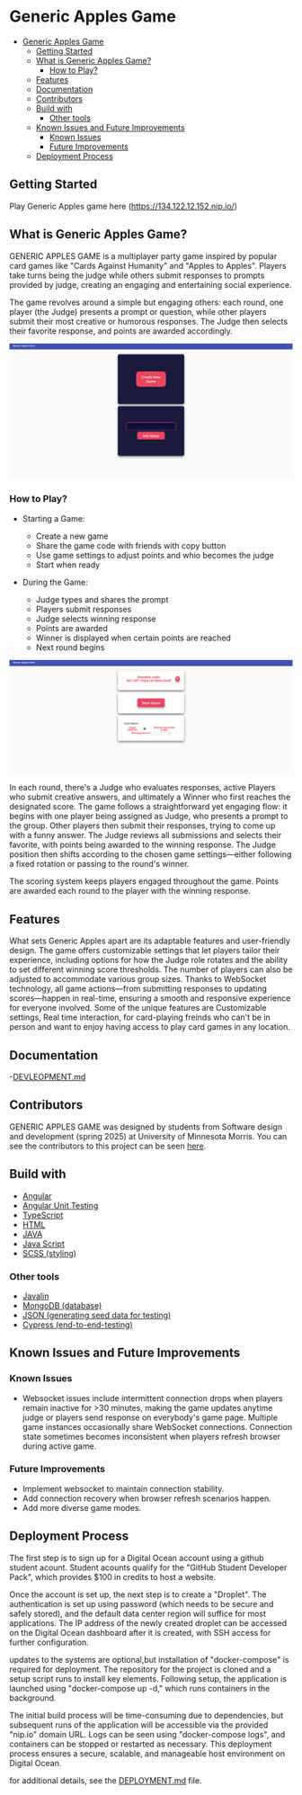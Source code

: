 <!-- [![Review Assignment Due Date](https://classroom.github.com/assets/deadline-readme-button-22041afd0340ce965d47ae6ef1cefeee28c7c493a6346c4f15d667ab976d596c.svg)](https://classroom.github.com/a/FSSSBftc) -->
<!-- # CSCI 3601 Iteration Template <!-- omit in toc -->
<!-- 
- [Development](#development)
  - [Common commands](#common-commands)
- [Deployment](#deployment)
- [Resources](#resources)
- [Changing the name](#changing-the-name)
- [Contributors](#contributors) -->

<!-- This is your starter code for Iteration 1.

There is quite a lot of example code in this production template that you don't
want or need down the road, but is included to help you get started.
As you work on your project, you should replace these pieces with
elements of your project and _remove whatever you don't need_ (e.g., markdown
files, JSON data files, or any remnants of the labs). We include, for example,
the `User` parts of the previous labs. These are almost certainly not relevant
to your project and should be removed once you've started.

:bangbang: Keeping things like the support for our `User` types will
artificially inflate your test coverage results, making it look like you have
much better coverage than you actually do. This is neither cool nor helpful,
so you really should remove our code fairly early in your iteration.

:exclamation: You should remove this sentence and the text above, and
replace them with at least an elevator pitch description of your project so that
if someone comes to this repo they'll know what the project is about. -->

<!-- ## [Development](DEVELOPMENT.md)

Instructions on setting up the development environment and working with the code are in [the development guide](DEVELOPMENT.md).

### Common commands

From the `server` directory:

- `./gradlew run` to start the server
- `./gradlew test` to test the server
- `./gradlew checkstyleMain` to run Checkstyle on the server Java code in the `src/main` folder
- `./gradlew checkstyleTest` to run Checkstyle on the server Java code in the `src/test` folder
- `./gradlew check` will run the tests, run the Checkstyle checks, and generate coverage reports in one command

From the `client` directory:

- `ng serve` to run the client
- `ng test` to test the client
  - Or `ng test --no-watch --code-coverage` to run the client tests once and
    also compute the code coverage.
- `ng e2e` and `ng e2e --watch` to run end-to-end tests

From the `database` directory:

- `./mongoseed.sh` (or `.\mongoseed.bat` on Windows) to seed the database

## [Deployment](DEPLOYMENT.md)

Instructions on how to create a DigitalOcean Droplet and setup your project are in [the deployment guide](DEPLOYMENT.md).

## [Resources](RESOURCES.md)

Additional resources on tooling and techniques are in [the resources list](RESOURCES.md).

## Changing the name

The project by default has the name "CSCI 3601 Iteration Template". There are a few places you need to change to make this the name you want:

- The title in this README.md
- [`client/src/app/app.component.ts`](client/src/app/app.component.ts)
  - The `title` variable
  - Also the associated unit and E2E tests will need to be changed.
- [`client/src/app/app.component.html`](client/src/app/app.component.html)
  - The `mat-toolbar` element for the navigation drawer is just "Client" by default.
- [`client/src/index.html`](client/src/index.html)
  - The `title` element

You can go ahead and remove this section of the README once you have changed the name.

## Contributors -->

<!-- The contributors to this project can be seen [here](../../graphs/contributors). -->
<!-- ALL-CONTRIBUTORS-LIST:START - Do not remove or modify this section -->
<!-- prettier-ignore-start -->
<!-- markdownlint-disable -->
<!-- <table>
  <tr>
    <td align="center"><a href="https://floogulinc.com/"><img src="https://avatars.githubusercontent.com/u/1300395?v=4?s=100" width="100px;" alt=""/><br /><sub><b>Paul Friederichsen</b></sub></a><br /><a href="https://github.com/UMM-CSci-3601/3601-iteration-template/commits?author=floogulinc" title="Code">💻</a> <a href="#content-floogulinc" title="Content">🖋</a> <a href="https://github.com/UMM-CSci-3601/3601-iteration-template/commits?author=floogulinc" title="Documentation">📖</a> <a href="#ideas-floogulinc" title="Ideas, Planning, & Feedback">🤔</a> <a href="#mentoring-floogulinc" title="Mentoring">🧑‍🏫</a> <a href="#question-floogulinc" title="Answering Questions">💬</a> <a href="https://github.com/UMM-CSci-3601/3601-iteration-template/pulls?q=is%3Apr+reviewed-by%3Afloogulinc" title="Reviewed Pull Requests">👀</a> <a href="#security-floogulinc" title="Security">🛡️</a> <a href="https://github.com/UMM-CSci-3601/3601-iteration-template/commits?author=floogulinc" title="Tests">⚠️</a> <a href="#a11y-floogulinc" title="Accessibility">️️️️♿️</a> <a href="#infra-floogulinc" title="Infrastructure (Hosting, Build-Tools, etc)">🚇</a> <a href="#maintenance-floogulinc" title="Maintenance">🚧</a></td>
    <td align="center"><a href="https://github.com/helloworld12321"><img src="https://avatars.githubusercontent.com/u/56209343?v=4?s=100" width="100px;" alt=""/><br /><sub><b>Joe Moonan Walbran</b></sub></a><br /><a href="https://github.com/UMM-CSci-3601/3601-iteration-template/issues?q=author%3Ahelloworld12321" title="Bug reports">🐛</a> <a href="https://github.com/UMM-CSci-3601/3601-iteration-template/commits?author=helloworld12321" title="Code">💻</a> <a href="#content-helloworld12321" title="Content">🖋</a> <a href="https://github.com/UMM-CSci-3601/3601-iteration-template/commits?author=helloworld12321" title="Documentation">📖</a> <a href="#ideas-helloworld12321" title="Ideas, Planning, & Feedback">🤔</a> <a href="#infra-helloworld12321" title="Infrastructure (Hosting, Build-Tools, etc)">🚇</a> <a href="#maintenance-helloworld12321" title="Maintenance">🚧</a> <a href="#mentoring-helloworld12321" title="Mentoring">🧑‍🏫</a> <a href="#projectManagement-helloworld12321" title="Project Management">📆</a> <a href="#question-helloworld12321" title="Answering Questions">💬</a> <a href="https://github.com/UMM-CSci-3601/3601-iteration-template/pulls?q=is%3Apr+reviewed-by%3Ahelloworld12321" title="Reviewed Pull Requests">👀</a> <a href="#tool-helloworld12321" title="Tools">🔧</a> <a href="https://github.com/UMM-CSci-3601/3601-iteration-template/commits?author=helloworld12321" title="Tests">⚠️</a></td>
    <td align="center"><a href="https://github.com/kklamberty"><img src="https://avatars.githubusercontent.com/u/2751987?v=4?s=100" width="100px;" alt=""/><br /><sub><b>K.K. Lamberty</b></sub></a><br /><a href="https://github.com/UMM-CSci-3601/3601-iteration-template/commits?author=kklamberty" title="Code">💻</a> <a href="#content-kklamberty" title="Content">🖋</a> <a href="#design-kklamberty" title="Design">🎨</a> <a href="https://github.com/UMM-CSci-3601/3601-iteration-template/commits?author=kklamberty" title="Documentation">📖</a> <a href="#ideas-kklamberty" title="Ideas, Planning, & Feedback">🤔</a> <a href="#mentoring-kklamberty" title="Mentoring">🧑‍🏫</a> <a href="#projectManagement-kklamberty" title="Project Management">📆</a> <a href="#question-kklamberty" title="Answering Questions">💬</a> <a href="https://github.com/UMM-CSci-3601/3601-iteration-template/commits?author=kklamberty" title="Tests">⚠️</a> <a href="#tutorial-kklamberty" title="Tutorials">✅</a> <a href="#a11y-kklamberty" title="Accessibility">️️️️♿️</a></td>
    <td align="center"><a href="http://www.morris.umn.edu/~mcphee"><img src="https://avatars.githubusercontent.com/u/302297?v=4?s=100" width="100px;" alt=""/><br /><sub><b>Nic McPhee</b></sub></a><br /><a href="#infra-NicMcPhee" title="Infrastructure (Hosting, Build-Tools, etc)">🚇</a> <a href="https://github.com/UMM-CSci-3601/3601-iteration-template/commits?author=NicMcPhee" title="Tests">⚠️</a> <a href="https://github.com/UMM-CSci-3601/3601-iteration-template/issues?q=author%3ANicMcPhee" title="Bug reports">🐛</a> <a href="#content-NicMcPhee" title="Content">🖋</a> <a href="https://github.com/UMM-CSci-3601/3601-iteration-template/commits?author=NicMcPhee" title="Documentation">📖</a> <a href="#design-NicMcPhee" title="Design">🎨</a> <a href="#maintenance-NicMcPhee" title="Maintenance">🚧</a> <a href="#projectManagement-NicMcPhee" title="Project Management">📆</a> <a href="#question-NicMcPhee" title="Answering Questions">💬</a> <a href="https://github.com/UMM-CSci-3601/3601-iteration-template/pulls?q=is%3Apr+reviewed-by%3ANicMcPhee" title="Reviewed Pull Requests">👀</a> <a href="https://github.com/UMM-CSci-3601/3601-iteration-template/commits?author=NicMcPhee" title="Code">💻</a></td>
  </tr> -->
<!-- </table> -->

<!-- markdownlint-restore -->
<!-- prettier-ignore-end -->

<!-- ALL-CONTRIBUTORS-LIST:END -->

# Generic Apples Game

- [Generic Apples Game](#generic-apples-game)
  - [Getting Started](#getting-started)
  - [What is Generic Apples Game?](#what-is-generic-apples-game)
    - [How to Play?](#how-to-play)
  - [Features](#features)
  - [Documentation](#documentation)
  - [Contributors](#contributors)
  - [Build with](#build-with)
    - [Other tools](#other-tools)
  - [Known Issues and Future Improvements](#known-issues-and-future-improvements)
    - [Known Issues](#known-issues)
    - [Future Improvements](#future-improvements)
  - [Deployment Process](#deployment-process)

## Getting Started

Play Generic Apples game here (https://134.122.12.152.nip.io/)

## What is Generic Apples Game?

GENERIC APPLES GAME is a multiplayer party game inspired by popular card games like "Cards Against Humanity" and "Apples to Apples". Players take turns being the judge while others submit responses to prompts provided by judge, creating an engaging and entertaining social experience.

The game revolves around a simple but engaging others: each round, one player (the Judge) presents a prompt or question, while other players submit their most creative or humorous responses. The Judge then selects their favorite response, and points are awarded accordingly.

![Generic Apples game page](HomePage.png)

### How to Play?

- Starting a Game:
  - Create a new game
  - Share the game code with friends with copy button
  - Use game settings to adjust points and whio becomes the judge
  - Start when ready

- During the Game:
  - Judge types and shares the prompt
  - Players submit responses
  - Judge selects winning response
  - Points are awarded
  - Winner is displayed when certain points are reached 
  - Next round begins

![Settings Page](GamePage.png)

In each round, there's a Judge who evaluates responses, active Players who submit creative answers, and ultimately a Winner who first reaches the designated score. The game follows a straightforward yet engaging flow: it begins with one player being assigned as Judge, who presents a prompt to the group. Other players then submit their responses, trying to come up with a funny answer. The Judge reviews all submissions and selects their favorite, with points being awarded to the winning response. The Judge position then shifts according to the chosen game settings—either following a fixed rotation or passing to the round's winner.

The scoring system keeps players engaged throughout the game. Points are awarded each round to the player with the winning response.

## Features

What sets Generic Apples apart are its adaptable features and user-friendly design. The game offers customizable settings that let players tailor their experience, including options for how the Judge role rotates and the ability to set different winning score thresholds. The number of players can also be adjusted to accommodate various group sizes. Thanks to WebSocket technology, all game actions—from submitting responses to updating scores—happen in real-time, ensuring a smooth and responsive experience for everyone involved. Some of the unique features are Customizable settings, Real time interaction, for card-playing freinds who can't be in person and want to enjoy having access to play card games in any location.

## Documentation

-[DEVLEOPMENT.md](DEVELOPMENT.md)

## Contributors

GENERIC APPLES GAME was designed by students from Software design and development (spring 2025) at University of Minnesota Morris. You can see the contributors to this project can be seen [here](https://github.com/UMM-CSci-3601-S25/it-3-aadfgj/pulse).

## Build with

- [Angular](https://angular.dev/)
- [Angular Unit Testing](https://angular.dev/guide/testing)
- [TypeScript](https://www.typescriptlang.org/)
- [HTML](https://html.com/)
- [JAVA](https://www.java.com/en/)
- [Java Script](https://www.javascript.com/)
- [SCSS (styling)](https://sass-lang.com/)

### Other tools

- [Javalin](https://javalin.io/documentation)
- [MongoDB (database)](https://www.mongodb.com/docs/manual/)
- [JSON (generating seed data for testing)](https://next.json-generator.com/)
- [Cypress (end-to-end-testing)](https://docs.cypress.io/app/get-started/why-cypress)

## Known Issues and Future Improvements

### Known Issues

- Websocket issues include intermittent connection drops when players remain inactive for >30 minutes,
  making the game updates anytime judge or players send response on everybody's game page. Multiple game instances occasionally share WebSocket connections. Connection state sometimes becomes inconsistent when players refresh browser during active game.

### Future Improvements

- Implement websocket to maintain connection stability.
- Add connection recovery when browser refresh scenarios happen.
- Add more diverse game modes.


## Deployment Process

The first step is to sign up for a Digital Ocean account using a github student acount. Student acounts qualify for the "GitHub Student Developer Pack", which provides $100 in credits to host a website.

Once the account is set up, the next step is to create a "Droplet". The authentication is set up using password (which needs to be secure and safely stored), and the default data center region will suffice for most applications. The IP address of the newly created droplet can be accessed on the Digital Ocean dashboard after it is created, with SSH access for further configuration.

updates to the systems are optional,but installation of "docker-compose" is required for deployment. The repository for the project is cloned and a setup script runs to install key elements. Following setup, the application is launched using "docker-compose up -d," which runs containers in the background.

The initial build process will be time-consuming due to dependencies, but subsequent runs of the application will be accessible via the provided "nip.io" domain URL. Logs can be seen using "docker-compose logs", and containers can be stopped or restarted as necessary. This deployment process ensures a secure, scalable, and manageable host environment on Digital Ocean.

for additional details, see the [DEPLOYMENT.md](DEPLOYMENT.md) file.


